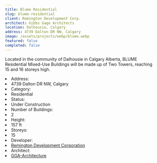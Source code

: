 ```yaml
---
title: Blume Residential
slug: blume-residential
client: Remington Development Corp.
architect: Gibbs Gage Architects
location: Dalhousie, Calgary
address: 4739 Dalton DR NW, Calgary
image: /assets/projects/webp/blume.webp
featured: false
completed: false
---
```


Located in the community of Dalhousie in Calgary Alberta, BLUME Residential Mixed-Use Buildings will be made up of Two Towers, reaching 15 and 16 storeys high.

<div class="grid">
    <li>Address:</li> <li>4739 Dalton DR NW, Calgary</li>
    <li>Category:</li> <li>Residential</li>
    <li>Status:</li> <li>Under Construction</li>
    <li>Number of Buildings:</li> <li>2</li>
    <li>Height:</li> <li>157 ft</li>
    <li>Storeys:</li> <li>15</li>
    <li>Developer:</li> <li><a href="http://remingtoncorp.com/">Remington Development Corporation</a></li>
    <li>Architect:</li> <li><a href="https://gga-arch.com/">GGA-Architecture</a></li>
</div>
